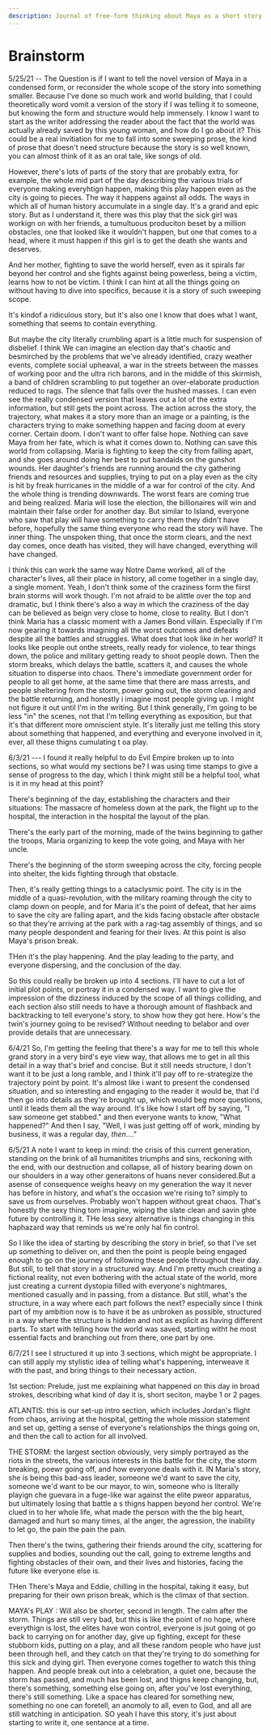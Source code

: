 ```yaml
---
description: Journal of free-form thinking about Maya as a short story
---
```


# Brainstorm

5/25/21 --  The Question is  if I want to tell the novel version of Maya in a condensed form, or reconsider the whole scope of the story into something smaller. Because I've done so much work and world building, that I could theoretically word vomit a version of the story if I was telling it to someone, but knowing the form and structure would help immensely. I know I want to start as the writer addressing the reader about the fact that the world was actually already saved by this young woman, and how do I go about it? This could be a real invitiation for me to fall into some sweeping prose, the kind of prose that doesn't need structure because the story is so well known, you can almost think of it as an oral tale, like songs of old. 

However, there's lots of parts of the story that are probably extra, for example, the whole mid part of the day describing the various trials of everyone making everyhtign happen, making this play happen even as the city is going to pieces. The way it happens against all odds. The ways in which all of human history accumulate in a single day. It's a grand and epic story. But as I understand it, there was this play that the sick girl was workign on with her friends, a tumultuous produciton beset by a million obstacles, one that looked like it wouldn't happen, but one that comes to a head, where it must happen if this girl is to get the death she wants and deserves. 

And her mother, fighting to save the world herself, even as it spirals far beyond her control and she fights against being powerless, being a victim, learns how to not be victim. I think I can hint at all the things going on without having to dive into specifics, because it is a story of such sweeping scope. 

It's kindof a ridiculous story, but it's also one I know that does what I want, something that seems to contain everything.

But maybe the city literally crumbling apart is a little much for suspension of disbelief. I think We can imagine an election day that's chaotic and besmirched by the problems that we've already identified, crazy weather events, complete social upheaval, a war in the streets between the masses of working poor and the ultra rich barons, and in the middle of this skirmish, a band of children scrambling to put together an over-elaborate production reduced to rags. The silence that falls over the hushed masses. I can even see the really condensed version that leaves out a lot of the extra information, but still gets the point across. The action across the story, the trajectory, what makes it a story more than an image or a painting, is the characters trying to make something happen and facing doom at every corner. Certain doom. I don't want to offer false hope. Nothing can save Maya from her fate, which is what it comes down to. Nothing can save this world from collapsing. Maria is fighting to keep the city from falling apart, and she goes around doing her best to put bandaids on the gunshot wounds. Her daughter's friends are running around the city gathering friends and resources and supplies, trying to put on a play even as the city is hit by freak hurricanes in the middle of a war for control of the city. And the whole thing is trending downwards. The worst fears are coming true and being realized. Maria will lose the election, the billionaires will win and maintain their false order for another day. But similar to Island, everyone who saw that play will have something to carry them they didn't have before, hopefully the same thing everyone who read the story will have. The inner thing. The unspoken thing, that once the storm clears, and the next day comes, once death has visited,  they will have changed, everything will have changed. 

I think this can work the same way Notre Dame worked, all of the character's lives, all their place in history, all come together in a single day, a single moment. Yeah, I don't think some of the craziness form the fiirst brain storms will work though. I'm not afraid to be alittle over the top and dramatic, but I think there's also a way in which the craziness of the day can be believed as beign very close to home, close to reality. But I don't think Maria has a classic moment with a James Bond villain. Especially if I'm now gearing it towards imagining all the worst outcomes and defeats despite all the battles and struggles. What does that look like in her world? It looks like people out onthe streets, really ready for violence, to tear things down, the police and military getting ready to shoot people down. Then the storm breaks, which delays the battle, scatters it, and causes the whole situation to disperse into chaos. There's immediate government order for people to all get home, at the same time that there are mass arrests, and people sheltering from the storm, power going out, the storm clearing and the battle returning, and honestly i imagine most people giving up. I might not figure it out until I'm in the writing. But I think generally,  I'm going to be less "in" the scenes, not that I'm telling everything as exposition, but that it's that different more omniscient style. It's literally just me telling this story about something that happened, and everything and everyone involved in it, ever, all these thigns cumulating t oa play.

6/3/21 --- I found it really helpful to do Evil Empire broken up to into sections, so what would my sections be? I was using time stamps to give a sense of progress to the day, which I think might still be a helpful tool, what is it in my head at this point?

There's beginning of the day, establishing the characters and their situations: The massacre of homeless down at the park, the flight up to the hospital, the interaction in the hospital the layout of the plan.

There's the early part of the morning, made of the twins beginning to gather the troops, Maria organizing to keep the vote going, and Maya with her uncle.

There's the beginning of the storm sweeping across the city, forcing people into shelter, the kids fighting through that obstacle.

Then, it's really getting things to a cataclysmic point. The city is in the middle of a quasi-revolution, with the military roaming through the city to clamp down on people, and for Maria it's the point of defeat, that her aims to save the city are falling apart, and the kids facing obstacle after obstacle so that they're arriving at the park with a rag-tag assembly of things, and so many people despondent and fearing for their lives. At this point is also Maya's prison break.

THen it's the play happening. And the play leading to the party, and everyone dispersing, and the conclusion of the day. 

So this could really be broken up into 4 sections. I'll have to cut a lot of initial plot points, or portray it in a condensed way. I want to give the impression of the dizziness induced by the scope of all things colliding, and each section also still needs to have a thorough amount of flashback and backtracking to tell everyone's story, to show how they got here. How's the twin's journey going to be revised? Without needing to belabor and over provide details that are unnecessary. 

6/4/21 So, I'm getting the feeling that there's a way for me to tell this whole grand story in a very bird's eye view way, that allows me to get in all this detail in a way that's brief and concise. But it still needs structure, I don't want it to be just a long ramble, and I think it'll pay off to re-strategize the trajectory point by point. It's almost like i want to present the condensed situation, and so interesting and engaging to the reader it would be, that I'd then go into details as they're brought up, which would beg more questions, until it leads them all the way around. It's like how I start off by saying, "I saw someone get stabbed." and then everyone wants to know, "What happened?" And then I say, "Well, I was just getting off of work, minding by business, it was a regular day, _then_...."

6/5/21 A note I want to keep in mind: the crisis of this current generation, standing on the brink of all humanitites triumphs and sins, reckoning with the end, with our destruction and collapse, all of history bearing down on our shoulders in a way other generaitons of huans never considered.But a asense of consequence weighs heavy on my generation the way it never has before in history, and what's the occasion we're rising to? simply to save us from ourselves. Probably won't happen without great chaos. That's honestly the sexy thing tom imagine, wiping the slate clean and savin ghte future by controlling it. THe less sexy alternative is things changing in this haphazard way that reminds us we're only hal fin control.

So I like the idea of starting by describing the story in brief, so that I've set up something to deliver on, and then the point is people being engaged enough to go on the journey  of following these people throughout their day. But still, to tell that story in a structured way. And I'm pretty much creating a fictional reality, not even bothering with the actual state of the world, more just creating a current dystopia filled with everyone's nightmares, mentioned casually and in passing, from a distance. But still, what's the structure, in a way where each part follows the next? especially since I think part of my ambition now is to have it be as unbroken as possible, structured in a way where the structure is hidden and not as explicit as having different parts. To start with telling how the world was saved, starting witht he most essential facts and branching out from there, one part by one.

6/7/21 I see I structured it up into 3 sections, which might be appropriate. I can still apply my stylistic idea of telling what's happening, interweave it with the past, and bring things to their necessary action.

1st section: Prelude, just me explaining what happened on this day in broad strokes, describing what kind of day it is, short seciton, maybe 1 or 2 pages. 

ATLANTIS: this is our set-up intro section, which includes Jordan's flight from chaos, arriving at the hospital, getting the whole mission statement and set up, getting a sense of everyone's relationships the things going on, and then the call to action for all involved.

THE STORM: the largest section obviously, very simply portrayed as the riots in the streets, the various interests in this battle for the city, the storm breaking, poewr going off, and how everyone deals with it. IN Maria's story, she is being this bad-ass leader, someone we'd want to save the city, someone we'd want to be our mayor, to win, someone who is literally playign che guevara in a fuge-like war against the elite pweor apparatus, but ultimately losing that battle a s thigns happen beyond her control. We're clued in to her whole life, what made the person with the the big heart, damaged and hurt so many times, al the anger, the agression, the inability to let go, the pain the pain the pain.

Then there's the twins, gathering their friends around the city, scattering for supplies and bodies, sounding out the call, going to extreme lengths and fighting obstacles of their own, and their lives and histories, facing the future like everyone else is.

THen There's Maya and Eddie, chilling in the hospital, taking it easy, but preparing for their own prison break, which is the climax of that section.

MAYA's PLAY : Will also be shorter, second in length. The calm after the storm. Things are still very bad, but this is like the point of no hope, where everythign is lost, the elites have won control, everyone is jsut going ot go back to carrying on for another day, give up fighting, except for these stubborn kids, putting on a play, and all these random people who have just been through hell, and they catch on that they're trying to do something for this sick and dying girl. Then everyone comes together to watch this thing happen. And people break out into a celebration, a quiet one, because the storm has passed, and much has been lost, and thigns keep changing, but, there's something, something else going on, after you've lost everything, there's still something. Like a space has cleared for something new, something no one can foretell, an anomoly to all, even to God, and all are still watching in anticipation. SO yeah I have this story, it's just about starting to write it, one sentance at a time. 

